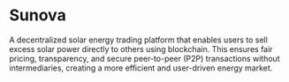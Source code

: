 # Sunova
A decentralized solar energy trading platform that enables users to sell excess solar power directly to others using blockchain. This ensures fair pricing, transparency, and secure peer-to-peer (P2P) transactions without intermediaries, creating a more efficient and user-driven energy market.
